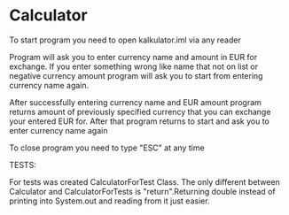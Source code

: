 # Calculator

To start program you need to open kalkulator.iml via any reader

Program will ask you to enter currency name and amount in EUR for exchange.
If you enter something wrong like name that not on list or negative currency amount program will ask you to start from entering currency name again.

After successfully entering currency name and EUR amount program returns amount of previously specified currency that you can exchange your entered EUR for.
After that program returns to start and ask you to enter currency name again

To close program you need to type "ESC" at any time


TESTS:

For tests was created CalculatorForTest Class. The only different between Calculator and CalculatorForTests is "return".Returning double instead of printing into System.out and reading from it just easier.
